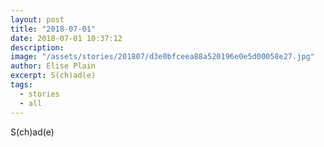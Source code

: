 ```yaml
---
layout: post
title: "2018-07-01"
date: 2018-07-01 10:37:12
description: 
image: "/assets/stories/201807/d3e0bfceea88a520196e0e5d00058e27.jpg"
author: Elise Plain
excerpt: S(ch)ad(e)
tags: 
  - stories
  - all
---
```


S(ch)ad(e)
<p></p>

